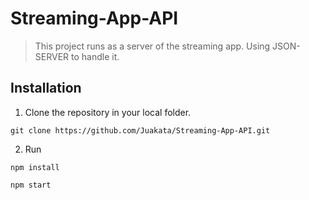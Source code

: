 # Streaming-App-API

> This project runs as a server of the streaming app. Using JSON-SERVER to handle it. 

## Installation

1. Clone the repository in your local folder.
```
git clone https://github.com/Juakata/Streaming-App-API.git
```
2. Run
```
npm install
```
```
npm start
```
